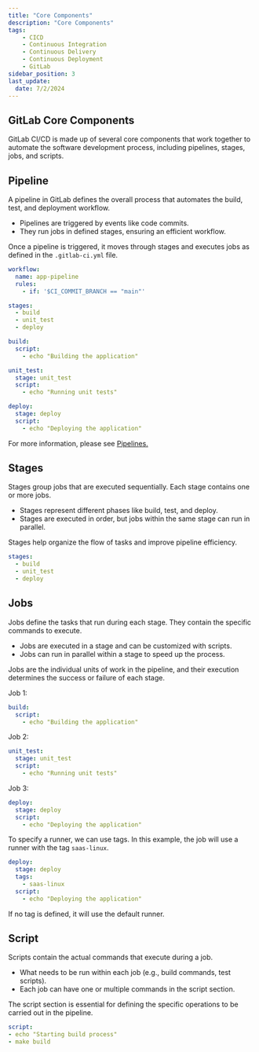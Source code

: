 ```yaml
---
title: "Core Components"
description: "Core Components"
tags: 
    - CICD
    - Continuous Integration
    - Continuous Delivery
    - Continuous Deployment
    - GitLab
sidebar_position: 3
last_update:
  date: 7/2/2024
---
```



## GitLab Core Components  

GitLab CI/CD is made up of several core components that work together to automate the software development process, including pipelines, stages, jobs, and scripts.  

## Pipeline  

A pipeline in GitLab defines the overall process that automates the build, test, and deployment workflow.

- Pipelines are triggered by events like code commits.
- They run jobs in defined stages, ensuring an efficient workflow.

Once a pipeline is triggered, it moves through stages and executes jobs as defined in the `.gitlab-ci.yml` file.

```yaml
workflow:
  name: app-pipeline
  rules:
    - if: '$CI_COMMIT_BRANCH == "main"'

stages:
  - build 
  - unit_test
  - deploy

build:
  script:
    - echo "Building the application"

unit_test:
  stage: unit_test
  script:
    - echo "Running unit tests"

deploy:
  stage: deploy
  script:
    - echo "Deploying the application"
```

For more information, please see [Pipelines.](/docs/017-Version-Control-and-CICD/010-GitLab-Notes/004-Pipelines.md)

## Stages  

Stages group jobs that are executed sequentially. Each stage contains one or more jobs.

- Stages represent different phases like build, test, and deploy.
- Stages are executed in order, but jobs within the same stage can run in parallel.

Stages help organize the flow of tasks and improve pipeline efficiency.

```yaml
stages:
  - build
  - unit_test
  - deploy
```

## Jobs  

Jobs define the tasks that run during each stage. They contain the specific commands to execute.

- Jobs are executed in a stage and can be customized with scripts.
- Jobs can run in parallel within a stage to speed up the process.

Jobs are the individual units of work in the pipeline, and their execution determines the success or failure of each stage.

Job 1:

```yaml
build:
  script:
    - echo "Building the application"
```

Job 2:

```yaml
unit_test:
  stage: unit_test
  script:
    - echo "Running unit tests"
```

Job 3:

```yaml
deploy:
  stage: deploy
  script:
    - echo "Deploying the application"
```

To specify a runner, we can use tags. In this example, the job will use a runner with the tag `saas-linux`.

```yaml
deploy:
  stage: deploy
  tags:
    - saas-linux
  script:
    - echo "Deploying the application"
``` 

If no tag is defined, it will use the default runner.

 

## Script  

Scripts contain the actual commands that execute during a job.

- What needs to be run within each job (e.g., build commands, test scripts).
- Each job can have one or multiple commands in the script section.

The script section is essential for defining the specific operations to be carried out in the pipeline.

```yaml
script:
- echo "Starting build process"
- make build
```

